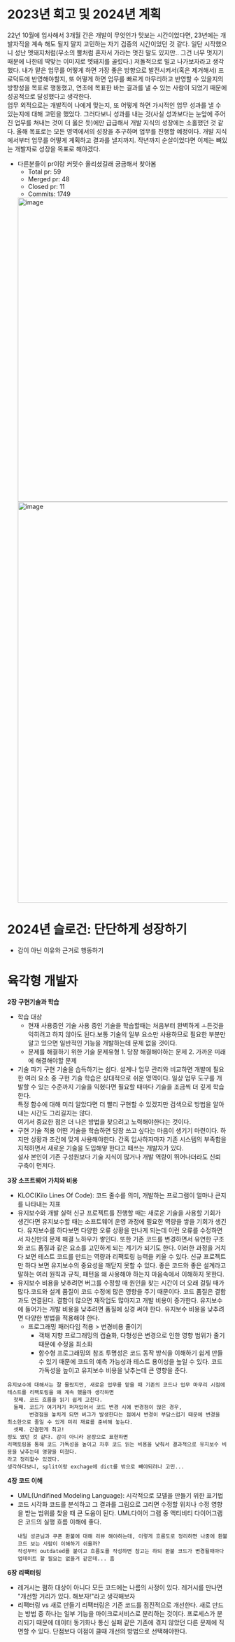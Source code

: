 # **2023년 회고 및 2024년 계획**

 22년 10월에 입사해서 3개월 간은 개발이 무엇인가 맛보는 시간이었다면, 23년에는 개발자직을 계속 해도 될지 말지 고민하는 자기 검증의 시간이었던 것 같다. 일단 시작했으니 성난 멧돼지처럼(무소의 뿔처럼 혼자서 가라는 멋진 말도 있지만.. 그건 너무 멋지기 때문에 나한테 딱맞는 이미지로 멧돼지를 골렀다.) 저돌적으로 밀고 나가보자라고 생각했다. 내가 맡은 업무를 어떻게 하면 가장 좋은 방향으로 발전시켜서(혹은 제거해서) 프로덕트에 반영해야할지, 또 어떻게 하면 업무를 빠르게 마무리하고 반영할 수 있을지의 방향성을 목표로 행동했고, 연초에 목표한 바는 결과를 낼 수 있는 사람이 되었기 때문에 성공적으로 달성했다고 생각한다.  
 업무 외적으로는 개발직이 나에게 맞는지, 또 어떻게 하면 가시적인 업무 성과를 낼 수 있는지에 대해 고민을 했었다. 그러다보니 성과를 내는 것(사실 성과보다는 눈앞에 주어진 업무를 쳐내는 것이 더 옳은 듯)에만 급급해서 개발 지식의 성장에는 소홀했던 것 같다. 
 올해 목표로는 모든 영역에서의 성장을 추구하며 업무를 진행할 예정이다. 개발 지식에서부터 업무를 어떻게 계획하고 결과를 낼지까지. 작년까지 순살이었다면 이제는 뼈있는 개발자로 성장을 목표로 해야겠다.  
- 다른분들이 pr이랑 커밋수 올리셨길래 궁금해서 찾아봄
    - Total pr: 59
    - Merged pr: 48
    - Closed pr: 11
    - Commits: 1749
  <img width="695" alt="image" src="https://github.com/hwiwon-youm/weekly-retrospective/assets/114970648/123b1bc6-6cbf-4cd1-bf35-8bd30e98a0fb">
  <img width="916" alt="image" src="https://github.com/hwiwon-youm/weekly-retrospective/assets/114970648/13006a8a-f6ee-40ba-bb97-c78dd1af9a8d">

# 2024년 슬로건: 단단하게 성장하기
- 감이 아닌 이유와 근거로 행동하기

# 육각형 개발자
**2장 구현기술과 학습**
- 학습 대상
    - 현재 사용중인 기술
      사용 중인 기술을 학습할때는 처음부터 완벽하게 ㅗ든것을 익히려고 하지 않아도 된다.보통 기술의 일부 요소만 사용하므로 필요한 부분만 알고 있으면 일반적인 기능을 개발하는데 문제 없을 것이다. 
    - 문제를 해결하기 위한 기술
      문제유형 1. 당장 해결해야하는 문제
            2. 가까운 미래에 해결해야할 문제 
- 기술 파기
  구현 기술을 습득하기는 쉽다. 설계나 업무 관리와 비교하면 개발에 필요한 여러 요소 중 구현 기술 학습은 상대적으로 쉬운 영역이다. 
  일상 업무 도구를 개발할 수 있는 수준까지 기술을 익혔다면 필요할 때마다 기술을 조금씩 더 깊게 학습한다.  
  특정 함수에 대해 미리 알았다면 더 빨리 구현할 수 있겠지만 검색으로 방법을 알아내는 시간도 그리길지는 않다.  
  여기서 중요한 점은 더 나은 방법을 찾으려고 노력해야한다는 것이다.  
- 구현 기술 적용
  어떤 기술을 학습하면 당장 쓰고 싶다는 마음이 생기기 마련이다. 하지만 상황과 조건에 맞게 사용해야한다. 
  간혹 입사하자마자 기존 시스템의 부족함을 지적하면서 새로운 기술을 도입해얗 한다고 떼쓰는 개발자가 있다.  
  설사 본인이 기존 구성원보다 기술 지식이 많거나 개발 역량이 뛰어나더라도 신뢰 구축이 먼저다.

**3장 소프트웨어 가치와 비용**
- KLOC(Kilo Lines Of Code): 코드 줄수를 의미, 개발하는 프로그램이 얼마나 큰지를 나타내는 지표
- 유지보수와 개발 실력
  신규 프로젝트를 진행할 때는 새로운 기술을 사용할 기회가 생긴다면 유지보수할 때는 소프트웨어 운영 과정에 필요한 역량을 쌓을 기회가 생긴다.
  유지보수를 하다보면 다양한 오류 상황을 만나게 되는데 이런 오류를 수정하면서 자신만의 문제 해결 노하우가 쌓인다. 또한 기존 코드를 변경하면서 유연한 구조와 코드 품질과 같은 요소를 고민하게 되는 계기가 되기도 한다.
  이러한 과정을 거치다 보면 테스트 코드를 만드는 역량과 리팩토링 능력을 키울 수 있다. 
  신규 프로젝트만 하다 보면 유지보수의 중요성을 깨닫지 못할 수 있다. 좋은 코드와 좋은 설계라고 말하는 여러 원칙과 규칙, 패턴을 왜 사용해야 하는지 마음속에서 이해하지 못한다. 
- 유지보수 비용을 낮추려면
  버그를 수정할 때 원인을 찾는 시간이 더 오래 걸릴 때가 많다.코드와 설계 품질이 코드 수정에 많은 영향을 주기 때문이다.
  코드 품질은 결함과도 연결된다. 결함이 많으면 재작업도 많아지고 개발 비용이 증가한다.
  유지보수에 들어가는 개발 비용을 낮추려면 품질에 싱경 써야 한다.
  유지보수 비용을 낮추려면 다양한 방법을 적용해야 한다.
  - 프로그래밍 패러다임 적용 > 변경비용 줄이기
    - 객채 지향 프로그래밍의 캡슐화, 다형성은 변경으로 인한 영향 범위가 줄기 때문에 수정을 최소화
    - 함수형 프로그래밍의 참조 투명성은 코드 동작 방식을 이해하기 쉽게 만들 수 있기 때문에 코드의 예측 가능성과 테스트 용이성을 높일 수 있다. 
  코드 가독성을 높이고 유지보수 비용을 낮추는데 큰 영향을 준다.
 ```
 유지보수에 대해서는 잘 몰랐지만, 새로운 업무를 맡을 때 기존의 코드나 업무 마무리 시점에 테스트를 리팩토링을 왜 계속 했을까 생각하면
   첫째. 코드 흐름을 읽기 쉽게 고친다.
   둘째. 코드가 여기저기 퍼져있어서 코드 변경 시에 변경점이 많은 경우,
        변경점을 놓치게 되면 버그가 발생한다는 점에서 변경이 부담스럽기 때문에 변경을 최소한으로 줄일 수 있게 미리 재료를 준비해 놓는다.
   셋째. 간결한게 최고!
 정도 였던 것 같다. 감이 아니라 문장으로 표현하면
 리팩토링을 통해 코드 가독성을 높이고 차후 코드 읽는 비용을 낮춰서 결과적으로 유지보수 비용을 낮추는데 영향을 미쳤다.
 라고 정리할수 있겠다.
 생각하다보니, split이랑 exchage에 dict를 밖으로 빼야되려나 고민...
 ```

**4장 코드 이해**
- UML(Undifined Modeling Language): 시각적으로 모델을 만들기 위한 표기법
- 코드 시각화
  코드를 분석하고 그 결과를 그림으로 그리면 수정할 위치나 수정 영향을 받는 범위를 찾을 때 큰 도움이 된다.
  UML다이어 그램 중 액티비티 다이어그램은 코드의 실행 흐름 이해에 좋다.
  ```
  내일 성균님과 쿠폰 환불에 대해 리뷰 해야하는데, 이렇게 흐름도로 정리하면 나중에 환불 코드 보는 사람이 이해하기 쉬울까?
  작성부터 outdated를 붙이고 흐름도를 작성하면 참고는 하되 환불 코드가 변경될때마다 업데이트 할 필요는 없을거 같은데... 흠
  ```

**6장 리팩터링**
- 레거시는 폄하 대상이 아니다
  모든 코드에는 나름의 사정이 있다. 레거시를 만나면 "개선할 거리가 있다. 해보자!"라고 생각해보자
- 리팩터링 vs 새로 만들기
  리팩터링은 기존 코드를 점진적으로 개선한다.
  새로 만드는 방법 중 하나는 일부 기능을 마이크로서비스로 분리하는 것이다. 프로세스가 분리되기 때문에 데이터 동기화나 통신 실패 같은 기존에 겪지 않았던 다른 문제에 직면할 수 있다.
  단점보다 이점이 클때 개선의 방법으로 선택해야한다. 
  
  
